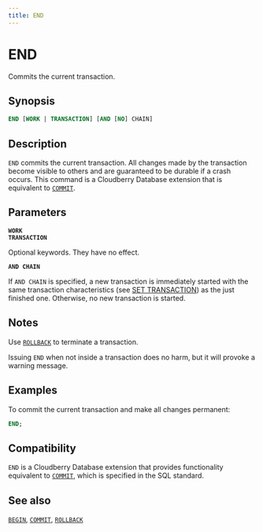 ```yaml
---
title: END
---
```


# END

Commits the current transaction.

## Synopsis

```sql
END [WORK | TRANSACTION] [AND [NO] CHAIN]
```

## Description

`END` commits the current transaction. All changes made by the transaction become visible to others and are guaranteed to be durable if a crash occurs. This command is a Cloudberry Database extension that is equivalent to [`COMMIT`](/docs/sql-stmts/sql-stmt-commit.md).

## Parameters

**`WORK`**<br />
**`TRANSACTION`**

Optional keywords. They have no effect.

**`AND CHAIN`**

If `AND CHAIN` is specified, a new transaction is immediately started with the same transaction characteristics (see [SET TRANSACTION](/docs/sql-stmts/sql-stmt-set-transaction.md)) as the just finished one. Otherwise, no new transaction is started.

## Notes

Use [`ROLLBACK`](/docs/sql-stmts/sql-stmt-rollback.md) to terminate a transaction.

Issuing `END` when not inside a transaction does no harm, but it will provoke a warning message.

## Examples

To commit the current transaction and make all changes permanent:

```sql
END;
```

## Compatibility

`END` is a Cloudberry Database extension that provides functionality equivalent to [`COMMIT`](/docs/sql-stmts/sql-stmt-commit.md), which is specified in the SQL standard.

## See also

[`BEGIN`](/docs/sql-stmts/sql-stmt-begin.md), [`COMMIT`](/docs/sql-stmts/sql-stmt-commit.md), [`ROLLBACK`](/docs/sql-stmts/sql-stmt-rollback.md)
